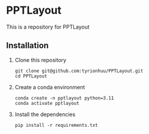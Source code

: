 # PPTLayout

This is a repository for PPTLayout

## Installation

1. Clone this repository

    ``` shell
    git clone git@github.com:tyrionhuu/PPTLayout.git
    cd PPTLayout
    ```

2. Create a conda environment

    ``` shell
    conda create -n pptlayout python=3.11
    conda activate pptlayout
    ```

3. Install the dependencies

    ``` shell
    pip install -r requirements.txt
    ```
